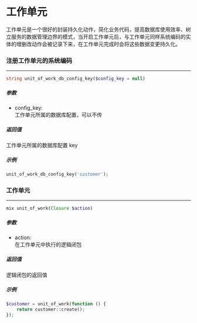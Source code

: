 # 工作单元

工作单元是一个很好的封装持久化动作，简化业务代码，提高数据库使用效率、树立服务的数据管理边界的模式，当开启工作单元后，与工作单元同样系统编码的实体的增删改动作会被记录下来，在工作单元完成时会将这些数据变更持久化。






### 注册工作单元的系统编码
----
```php
string unit_of_work_db_config_key($config_key = null)
```
##### 参数
- config_key:  
    工作单元所属的数据库配置，可以不传

##### 返回值
工作单元所属的数据库配置 key

##### 示例
```php
unit_of_work_db_config_key('customer');
```











### 工作单元
----
```php
mix unit_of_work(Closure $action)
```
##### 参数
- action:  
    在工作单元中执行的逻辑闭包

##### 返回值
逻辑闭包的返回值

##### 示例
```php
$customer = unit_of_work(function () {
    return customer::create();
});
```
